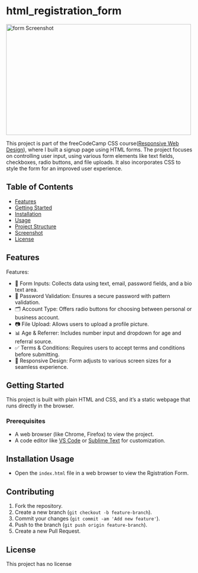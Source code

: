 # html_registration_form

<img src="https://github.com/pulemojatau/html_registration_form/blob/main/screen.png" alt="form Screenshot" width="500" height="300"/> 

This project is part of the freeCodeCamp CSS course([Responsive Web Design](https://www.freecodecamp.org/learn/2022/responsive-web-design/)), where I built a signup page using HTML forms. The project focuses on controlling user input, using various form elements like text fields, checkboxes, radio buttons, and file uploads. It also incorporates CSS to style the form for an improved user experience.

## Table of Contents
- [Features](#features)
- [Getting Started](#getting-started)
- [Installation](#installation)
- [Usage](#usage)
- [Project Structure](#project-structure)
- [Screenshot](#screenshot)
- [License](#license)

## Features
Features:
- 📝 Form Inputs: Collects data using text, email, password fields, and a bio text area.
- 🔐 Password Validation: Ensures a secure password with pattern validation.
- 🗂️ Account Type: Offers radio buttons for choosing between personal or business account.
- 📷 File Upload: Allows users to upload a profile picture.
- 📊 Age & Referrer: Includes number input and dropdown for age and referral source.
- ✅ Terms & Conditions: Requires users to accept terms and conditions before submitting.
- 🎨 Responsive Design: Form adjusts to various screen sizes for a seamless experience.

## Getting Started
This project is built with plain HTML and CSS, and it’s a static webpage that runs directly in the browser.

### Prerequisites
- A web browser (like Chrome, Firefox) to view the project.
- A code editor like [VS Code](https://code.visualstudio.com/) or [Sublime Text](https://www.sublimetext.com/) for customization.

## Installation Usage

- Open the `index.html` file in a web browser to view the Rgistration Form.


## Contributing
   
  1. Fork the repository.
  2. Create a new branch (`git checkout -b feature-branch`).
  3. Commit your changes (`git commit -am 'Add new feature'`).
  4. Push to the branch (`git push origin feature-branch`).
  5. Create a new Pull Request.

## License
   This project has no license      
